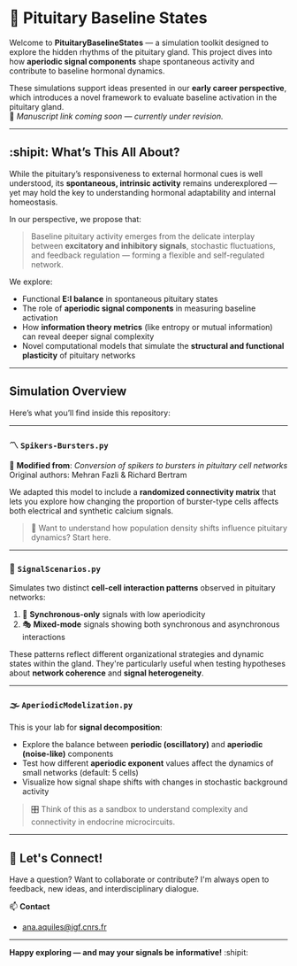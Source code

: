 # 🧬 Pituitary Baseline States

Welcome to **PituitaryBaselineStates** — a simulation toolkit designed to explore the hidden rhythms of the pituitary gland. This project dives into how **aperiodic signal components** shape spontaneous activity and contribute to baseline hormonal dynamics.

These simulations support ideas presented in our **early career perspective**, which introduces a novel framework to evaluate baseline activation in the pituitary gland.  
📄 *Manuscript link coming soon — currently under revision.*

---

## :shipit: What’s This All About?

While the pituitary’s responsiveness to external hormonal cues is well understood, its **spontaneous, intrinsic activity** remains underexplored — yet may hold the key to understanding hormonal adaptability and internal homeostasis.

In our perspective, we propose that:
> Baseline pituitary activity emerges from the delicate interplay between **excitatory and inhibitory signals**, stochastic fluctuations, and feedback regulation — forming a flexible and self-regulated network.

We explore:
- Functional **E:I balance** in spontaneous pituitary states
- The role of **aperiodic signal components** in measuring baseline activation
- How **information theory metrics** (like entropy or mutual information) can reveal deeper signal complexity
- Novel computational models that simulate the **structural and functional plasticity** of pituitary networks

---

## Simulation Overview

Here’s what you’ll find inside this repository:

---

### :part_alternation_mark: `Spikers-Bursters.py`

🔄 **Modified from**: *Conversion of spikers to bursters in pituitary cell networks*  
 Original authors: Mehran Fazli & Richard Bertram 

We adapted this model to include a **randomized connectivity matrix** that lets you explore how changing the proportion of burster-type cells affects both electrical and synthetic calcium signals.

> 🧩 Want to understand how population density shifts influence pituitary dynamics? Start here.

---

### 🔁 `SignalScenarios.py`

Simulates two distinct **cell-cell interaction patterns** observed in pituitary networks:

1. 🧭 **Synchronous-only** signals with low aperiodicity  
2. 🎭 **Mixed-mode** signals showing both synchronous and asynchronous interactions

These patterns reflect different organizational strategies and dynamic states within the gland. They're particularly useful when testing hypotheses about **network coherence** and **signal heterogeneity**.

---

### 🌫 `AperiodicModelization.py`

This is your lab for **signal decomposition**:

- Explore the balance between **periodic (oscillatory)** and **aperiodic (noise-like)** components
- Test how different **aperiodic exponent** values affect the dynamics of small networks (default: 5 cells)
- Visualize how signal shape shifts with changes in stochastic background activity

> 🎛 Think of this as a sandbox to understand complexity and connectivity in endocrine microcircuits.

---

## 🤝 Let's Connect!

Have a question? Want to collaborate or contribute? I'm always open to feedback, new ideas, and interdisciplinary dialogue.

📫 **Contact**  
- ana.aquiles@igf.cnrs.fr  

---

**Happy exploring — and may your signals be informative!** :shipit:
